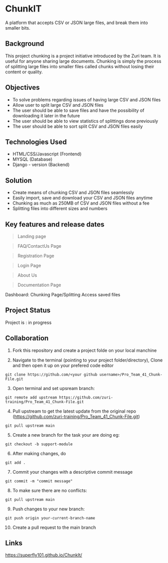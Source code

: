 # ChunkIT
A platform that accepts CSV or JSON large files, and break them into smaller bits.

## Background
This project chunking is a project initiative introduced by the Zuri team. It is useful for anyone sharing large documents. Chunking is simply the process of splitting large files into smaller files called chunks without losing their content or quality.

## Objectives
- To solve problems regarding issues of having large CSV and JSON files
- Allow user to split large CSV and JSON files
- The user should be able to save files and have the possibility of downloading it later in the future
- The user should be able to view statistics of splittings done previously
- The user should be able to sort split CSV and JSON files easily

## Technologies Used
- HTML/CSS/Javascript (Frontend)
- MYSQL (Database)
- Django - version (Backend)

## Solution
- Create means of chunking CSV and JSON files seamlessly
- Easily import, save and download your CSV and JSON files anytime
- Chunking as much as 250MB of CSV and JSON files without a fee
- Splitting files into different sizes and numbers

## Key features and release dates
> Landing page

> FAQ/ContactUs Page

> Registration Page

> Login Page

> About Us

> Documentation Page


Dashboard:
Chunking Page/Splitting 
Access saved files





## Project Status
Project is : in progress

## Collaboration
1. Fork this repository and create a project folde on your local manchine

2. Navigate to the terminal (pointing to your project folder/directory), Clone and then open it up on your prefered code editor


```
git clone https://github.com/<your github username>/Pro_Team_41_Chunk-File.git
```
3. Open terminal and set upsream branch:
```
git remote add upstream https://github.com/zuri-training/Pro_Team_41_Chunk-File.git
```
4. Pull upstream to get the latest update from the original repo (https://github.com/zuri-training/Pro_Team_41_Chunk-File.git)
```
git pull upstream main
```
5. Create a new branch for the task your are doing eg:
```
git checkout -b support-module
```
6. After making changes, do
```
git add .
```
7. Commit your changes with a descriptive commit message
```
git commit -m "commit message"
```
8. To make sure there are no conflicts:
```
git pull upstream main
```
9. Push changes to your new branch:
```
git push origin your-current-branch-name
```
10. Create a pull request to the main branch

## Links

https://superfly101.github.io/ChunkIt/
